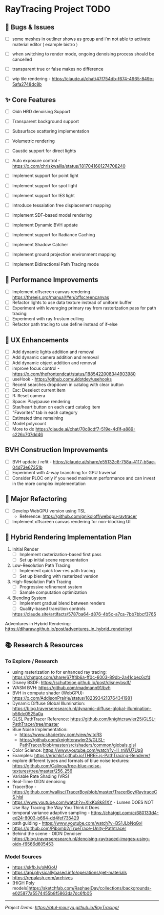 RayTracing Project TODO
=======================

🐛 Bugs & Issues
----------------

- [ ]  some meshes in outliner shows as group and i'm not able to activate material editor ( example bistro )
- [ ]  when switching to render mode, ongoing denoising process should be cancelled
- [ ]  transparent true or false makes no difference

- [ ] wip tile rendering - https://claude.ai/chat/47f754db-f674-4965-849e-5afa2748dc8b

✨ Core Features
---------------

- [ ]  Oidn HRD denoising Support
- [ ]  Transparent background support
- [ ]  Subsurface scattering implementation
- [ ]  Volumetric rendering
- [ ]  Caustic support for direct lights
- [ ]  Auto exposure control - https://x.com/chriskwallis/status/1817041601274708240
- [ ]  Implement support for point light
- [ ]  Implement support for spot light
- [ ]  Implement support for IES light
- [ ]  Introduce tessalation free displacement mapping
- [ ]  Implement SDF-based model rendering
- [ ]  Implement Dynamic BVH update
- [ ]  Implement support for Radiance Caching
- [ ]  Implement Shadow Catcher
- [ ]  Implement ground projection environment mapping
- [ ]  Implement Bidirectional Path Tracing mode



🔧 Performance Improvements
---------------------------

- [ ]  Implement offscreen canvas rendering - https://threejs.org/manual/#en/offscreencanvas
- [ ]  Refactor lights to use data texture instead of uniform buffer
- [ ]  Experiment with leveraging primary ray from rasterization pass for path tracing
- [ ]  Experiment with ray frustum culling
- [ ]  Refactor path tracing to use define instead of if-else

🎨 UX Enhancements
------------------
- [ ]  Add dynamic lights addition and removal
- [ ]  Add dynamic camera addition and removal
- [ ]  Add dynamic object addition and removal
- [ ]  improve focus control - https://x.com/thefrontendcat/status/1885422008344903980
- [ ]  useHook - https://github.com/uidotdev/usehooks
- [ ]  Recent searches dropdown in catalog with clear button
- [ ]  Esc: Deselect current item
- [ ]  R: Reset camera
- [ ]  Space: Play/pause rendering
- [ ]  Star/heart button on each card catalog item
- [ ]  "Favorites" tab in each category
- [ ]  Estimated time remaining
- [ ]  Model polycount
- [ ]  More to do https://claude.ai/chat/70c8cdf7-519e-4d1f-a889-c226c707dd46

BVH Construction Improvements
-----------------------------
- [ ]  BVH update / refit - https://claude.ai/share/e55132c8-758a-4117-b5ae-04d73e67351b
- [ ]  Experiment with 4-way branching for GPU traversal
- [ ]  Consider PLOC only if you need maximum performance and can invest in the more complex implementation

🔄 Major Refactoring
--------------------

- [ ]  Develop WebGPU version using TSL
    -   Reference: <https://github.com/gnikoloff/webgpu-raytracer>
- [ ]  Implement offscreen canvas rendering for non-blocking UI

🚀 Hybrid Rendering Implementation Plan
---------------------------------------

1.  Initial Render
    - [ ]  Implement rasterization-based first pass
    - [ ]  Set up initial scene representation
2.  Low-Resolution Path Tracing
    - [ ]  Implement quick low-res path tracing
    - [ ]  Set up blending with rasterized version
3.  High-Resolution Path Tracing
    - [ ]  Progressive refinement system
    - [ ]  Sample computation optimization
4.  Blending System
    - [ ]  Implement gradual blend between renders
    - [ ]  Quality-based transition controls

    https://claude.site/artifacts/5787ba64-d876-4b5c-a7ca-7bb7bbcf3765

Adventures in Hybrid Rendering: https://diharaw.github.io/post/adventures_in_hybrid_rendering/

📚 Research & Resources
-----------------------

### To Explore / Research

-   using rasterization to for enhanced ray tracing: https://chatgpt.com/share/67ff4b6a-ff0c-8003-89db-2a41cbec6cfd
-   Disney BSDF: <https://schuttejoe.github.io/post/disneybsdf/>
-   WASM BVH: <https://github.com/madmann91/bvh>
-   BVH in compute shader (WebGPU): <https://x.com/AddisonPrairie/status/1823934213764341981>
-   Dynamic Diffuse Global Illumination: <https://blog.traverseresearch.nl/dynamic-diffuse-global-illumination-b56dc0525a0a>
-   GLSL PathTracer Reference: <https://github.com/knightcrawler25/GLSL-PathTracer/tree/master>
-   Blue Noise Implementation:
    -   <https://www.shadertoy.com/view/wltcRS>
    -   <https://github.com/knightcrawler25/GLSL-PathTracer/blob/master/src/shaders/common/globals.glsl>
-   Color Science: <https://www.youtube.com/watch?v=II_rnWU7Uq8>
-   Examples: https://erichlof.github.io/THREE.js-PathTracing-Renderer/
-   explore different types and formats of blue noise textures: https://github.com/Calinou/free-blue-noise-textures/tree/master/256_256
-   Variable Rate Shading (VRS)
-   Real-Time OIDN denoising
-   TracerBoy - <https://github.com/wallisc/TracerBoy/blob/master/TracerBoy/RaytraceCS.hlsl>
-   https://www.youtube.com/watch?v=XIxKo8k81XY - Lumen DOES NOT Use Ray Tracing the Way You Think it Does
-   temporal variance adaptive sampling - https://chatgpt.com/c/680133d4-ed24-8003-b664-dd4fef735429
-   path guiding - https://www.youtube.com/watch?v=BS1JLbNqGxI
-   https://github.com/Pjbomb2/TrueTrace-Unity-Pathtracer
-   Behind the scene - OIDN Denoiser https://blog.traverseresearch.nl/denoising-raytraced-images-using-oidn-f6566d605453

### Model Sources

-   <https://skfb.ly/oMGoU>
-   <https://api.physicallybased.info/operations/get-materials>
-   <https://repalash.com/archives>
-   [HIGH Poly models]<https://sketchfab.com/RaphaelDay/collections/backgrounds-e025877a5574455b8f5863da7dc6fb05>

* * * * * *

*Project Demo: <https://atul-mourya.github.io/RayTracing/>*
